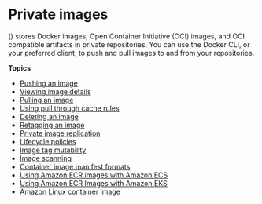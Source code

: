 # Private images<a name="images"></a>

\(\) stores Docker images, Open Container Initiative \(OCI\) images, and OCI compatible artifacts in private repositories\. You can use the Docker CLI, or your preferred client, to push and pull images to and from your repositories\.

**Topics**
+ [Pushing an image](image-push.md)
+ [Viewing image details](image-info.md)
+ [Pulling an image](docker-pull-ecr-image.md)
+ [Using pull through cache rules](pull-through-cache.md)
+ [Deleting an image](delete_image.md)
+ [Retagging an image](image-retag.md)
+ [Private image replication](replication.md)
+ [Lifecycle policies](LifecyclePolicies.md)
+ [Image tag mutability](image-tag-mutability.md)
+ [Image scanning](image-scanning.md)
+ [Container image manifest formats](image-manifest-formats.md)
+ [Using Amazon ECR images with Amazon ECS](ECR_on_ECS.md)
+ [Using Amazon ECR Images with Amazon EKS](ECR_on_EKS.md)
+ [Amazon Linux container image](amazon_linux_container_image.md)